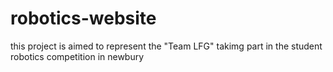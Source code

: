 # robotics-website
this project is aimed to represent the "Team LFG" takimg part in the student robotics competition in newbury
 